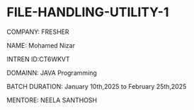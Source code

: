 # FILE-HANDLING-UTILITY-1

COMPANY: FRESHER

NAME: Mohamed Nizar

INTREN ID:CT6WKVT

DOMAINN: JAVA Programming

BATCH DURATION: January 10th,2025 to February 25th,2025

MENTORE: NEELA SANTHOSH

